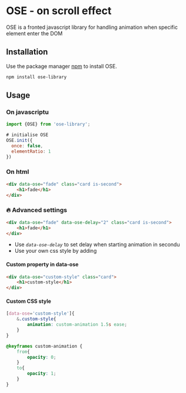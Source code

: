 # OSE - on scroll effect

OSE is a fronted javascript library for handling animation when specific 
element enter the DOM

## Installation

Use the package manager [npm](https://www.npmjs.com/) to install OSE.

```bash
npm install ose-library
```

## Usage

### On javascriptu

```javascript
import {OSE} from 'ose-library';

# initialise OSE
OSE.init({
  once: false,
  elementRatio: 1
})

```

### On html

```html
<div data-ose="fade" class="card is-second">
    <h1>fade</h1>
</div>

```

### 🔥 Advanced settings

```html
<div data-ose="fade" data-ose-delay="2" class="card is-second">
    <h1>fade</h1>
</div>

```

- Use *`data-ose-delay`* to set delay when starting animation in secondu
- Use your own css style by adding 

#### Custom property in data-ose

```html
<div data-ose="custom-style" class="card">
    <h1>custom-style</h1>
</div>

```

#### Custom CSS style

```css
[data-ose='custom-style']{
    &.custom-style{
        animation: custom-animation 1.5s ease;
    }
}

@keyframes custom-animation {
    from{
        opacity: 0;
    }
    to{
        opacity: 1;
    }
}

```

